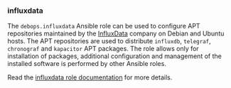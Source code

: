 ### influxdata

The `debops.influxdata` Ansible role can be used to configure APT
repositories maintained by the
[InfluxData](https://www.influxdata.com/about/) company on Debian and
Ubuntu hosts. The APT repositories are used to distribute `influxdb`,
`telegraf`, `chronograf` and `kapacitor` APT packages. The role allows
only for installation of packages, additional configuration and
management of the installed software is performed by other Ansible
roles.

Read the [influxdata role documentation](https://docs.debops.org/en/stable-3.0/ansible/roles/influxdata/) for more details.
